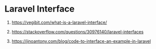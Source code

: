 # Laravel Interface

1. https://vegibit.com/what-is-a-laravel-interface/

2. https://stackoverflow.com/questions/30976140/laravel-interfaces

3. https://jinoantony.com/blog/code-to-interface-an-example-in-laravel